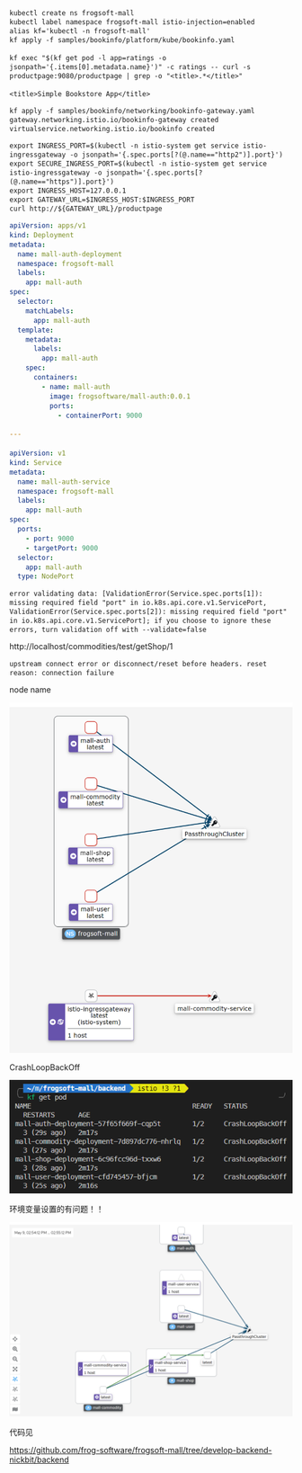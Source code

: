 ```
kubectl create ns frogsoft-mall
kubectl label namespace frogsoft-mall istio-injection=enabled
alias kf='kubectl -n frogsoft-mall'
kf apply -f samples/bookinfo/platform/kube/bookinfo.yaml

kf exec "$(kf get pod -l app=ratings -o jsonpath='{.items[0].metadata.name}')" -c ratings -- curl -s productpage:9080/productpage | grep -o "<title>.*</title>"

<title>Simple Bookstore App</title>

```



```shell
kf apply -f samples/bookinfo/networking/bookinfo-gateway.yaml
gateway.networking.istio.io/bookinfo-gateway created
virtualservice.networking.istio.io/bookinfo created
```



```shell
export INGRESS_PORT=$(kubectl -n istio-system get service istio-ingressgateway -o jsonpath='{.spec.ports[?(@.name=="http2")].port}')
export SECURE_INGRESS_PORT=$(kubectl -n istio-system get service istio-ingressgateway -o jsonpath='{.spec.ports[?(@.name=="https")].port}')
export INGRESS_HOST=127.0.0.1
export GATEWAY_URL=$INGRESS_HOST:$INGRESS_PORT
curl http://${GATEWAY_URL}/productpage
```



```yaml
apiVersion: apps/v1
kind: Deployment
metadata:
  name: mall-auth-deployment
  namespace: frogsoft-mall
  labels:
    app: mall-auth
spec:
  selector:
    matchLabels:
      app: mall-auth
  template:
    metadata:
      labels:
        app: mall-auth
    spec:
      containers:
        - name: mall-auth
          image: frogsoftware/mall-auth:0.0.1
          ports:
            - containerPort: 9000

---

apiVersion: v1
kind: Service
metadata:
  name: mall-auth-service
  namespace: frogsoft-mall
  labels:
    app: mall-auth
spec:
  ports:
    - port: 9000
    - targetPort: 9000
  selector:
    app: mall-auth
  type: NodePort

```



```shell
error validating data: [ValidationError(Service.spec.ports[1]): missing required field "port" in io.k8s.api.core.v1.ServicePort, ValidationError(Service.spec.ports[2]): missing required field "port" in io.k8s.api.core.v1.ServicePort]; if you choose to ignore these errors, turn validation off with --validate=false
```





http://localhost/commodities/test/getShop/1



```
upstream connect error or disconnect/reset before headers. reset reason: connection failure
```



node name



![image-20220509143414794](images/image-20220509143414794.png)





 CrashLoopBackOff 

![image-20220509144357141](images/image-20220509144357141.png)



环境变量设置的有问题！！





![image-20220509145520909](images/image-20220509145520909.png)





代码见

https://github.com/frog-software/frogsoft-mall/tree/develop-backend-nickbit/backend

